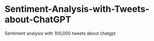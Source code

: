 # Sentiment-Analysis-with-Tweets-about-ChatGPT
 Sentiment analysis with 100,000 tweets about chatgpt
